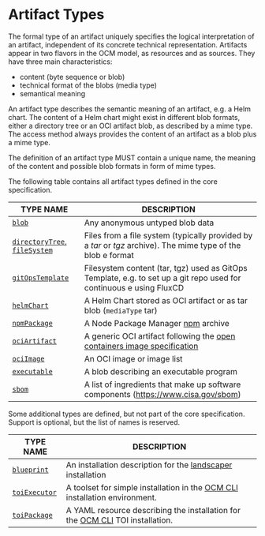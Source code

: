# Artifact Types

The formal type of an artifact uniquely specifies the logical interpretation of an artifact, independent of its concrete technical representation.
Artifacts appear in two flavors in the OCM model, as resources and as sources. They have three main characteristics:

- content (byte sequence or blob)
- technical format of the blobs (media type)
- semantical meaning

An artifact type describes the semantic meaning of an artifact, e.g. a Helm chart. The content of a Helm chart might exist in different blob formats, either a directory
tree or an OCI artifact blob, as described by a mime type. The access method always provides the content of an artifact as a blob plus a mime type.

The definition of an artifact type MUST contain a unique name, the meaning of the content and possible blob formats in form of mime types.

The following table contains all artifact types defined in the core specification. 

| TYPE NAME                                     | DESCRIPTION                                                                                                                                |
|-----------------------------------------------|--------------------------------------------------------------------------------------------------------------------------------------------|
| [`blob`](blob.md)                               | Any anonymous untyped blob data                                       |
| [`directoryTree`, `fileSystem`](file-system.md) | Files from a file system (typically provided by a *tar* or *tgz* archive). The mime type of the blob e format |
| [`gitOpsTemplate`](gitops.md)                   | Filesystem content (tar, tgz) used as GitOps Template, e.g. to set up a git repo used for continuous e using FluxCD  |
| [`helmChart`](helmchart.md)                     | A Helm Chart stored as OCI artifact or as tar blob (`mediaType` tar) |
| [`npmPackage`](npm.md)                          | A Node Package Manager [npm](https://www.npmjs.com) archive |
| [`ociArtifact`](oci-artifact.md)                | A generic OCI artifact following the [open containers image specification](https://github.com/spec/blob/main/spec.md) |
| [`ociImage`](#oci-image.md)                     | An OCI image or image list  |
| [`executable`](executable.md)                   | A blob describing an executable program |
| [`sbom`](sbom.md)                               | A list of ingredients that make up software components (https://www.cisa.gov/sbom) |

Some additional types are defined, but not part of the core specification. Support is optional, but the list of names is reserved.

| TYPE NAME          |DESCRIPTION                          |
|--------------------|-------------------------------------|
| [`blueprint`](blueprint.md)                   | An installation description for the [landscaper](https://github.com/gardener/landscaper) installation               |
| [`toiExecutor`](toiExecutor.md)               | A toolset for simple installation in the [OCM CLI](https://github.com/open-component-model/ocm/blob/cm_toi.md) installation environment.    |
| [`toiPackage`](toiPackackage.md)              | A YAML resource describing the installation for the [OCM CLI](https://github.com/open-component-model/ocm/blob/main/docs/reference/ocm_toi.md) TOI installation. |

